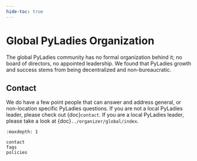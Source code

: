 ```yaml
---
hide-toc: true
---
```

# Global PyLadies Organization

The global PyLadies community has no formal organization behind it; no board of directors, no appointed leadership.  We found that PyLadies growth and success stems from being decentralized and non-bureaucratic.

## Contact

We do have a few point people that can answer and address general, or non-location specific PyLadies questions.  If you are not a local PyLadies leader, please check out {doc}`contact`.  If you are a local PyLadies leader, please take a look at {doc}`../organizer/global/index`.

```{toctree}
:maxdepth: 1

contact
faqs
policies
```
